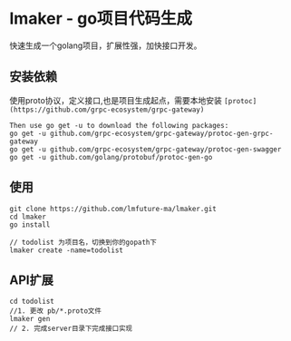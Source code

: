 # lmaker -  go项目代码生成
快速生成一个golang项目，扩展性强，加快接口开发。

## 安装依赖
 使用proto协议，定义接口,也是项目生成起点，需要本地安装 `[protoc](https://github.com/grpc-ecosystem/grpc-gateway)`
```$xslt
Then use go get -u to download the following packages:
go get -u github.com/grpc-ecosystem/grpc-gateway/protoc-gen-grpc-gateway
go get -u github.com/grpc-ecosystem/grpc-gateway/protoc-gen-swagger
go get -u github.com/golang/protobuf/protoc-gen-go
```
## 使用
```$xslt
git clone https://github.com/lmfuture-ma/lmaker.git
cd lmaker 
go install

// todolist 为项目名，切换到你的gopath下
lmaker create -name=todolist   
```
## API扩展

```$xslt
cd todolist
//1. 更改 pb/*.proto文件
lmaker gen 
// 2. 完成server目录下完成接口实现 
```

